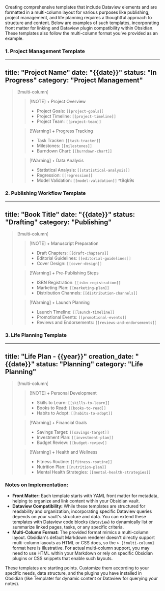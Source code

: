 Creating comprehensive templates that include Dataview elements and are formatted in a multi-column layout for various purposes like publishing, project management, and life planning requires a thoughtful approach to structure and content. Below are examples of such templates, incorporating front matter for linking and Dataview plugin compatibility within Obsidian. These templates also follow the multi-column format you've provided as an example.

### 1. Project Management Template


---
title: "Project Name"
date: "{{date}}"
status: "In Progress"
category: "Project Management"
---

> [!multi-column]
>> [!NOTE] + Project Overview
>>- Project Goals: `[[project-goals]]`
>>- Project Timeline: `[[project-timeline]]`
>>- Project Team: `[[project-team]]`
>
>> [!Warning] + Progress Tracking
>> - Task Tracker: `[[task-tracker]]`
>> - Milestones: `[[milestones]]`
>> - Burndown Chart: `[[burndown-chart]]`
>
>>[!Warning] + Data Analysis
>> - Statistical Analysis: `[[statistical-analysis]]`
>> - Regression: `[[regression]]`
>> - Model Validation: `[[model-validation]]` ^t9qk9s


### 2. Publishing Workflow Template


---
title: "Book Title"
date: "{{date}}"
status: "Drafting"
category: "Publishing"
---

> [!multi-column]
>> [!NOTE] + Manuscript Preparation
>>- Draft Chapters: `[[draft-chapters]]`
>>- Editorial Guidelines: `[[editorial-guidelines]]`
>>- Cover Design: `[[cover-design]]`
>
>> [!Warning] + Pre-Publishing Steps
>> - ISBN Registration: `[[isbn-registration]]`
>> - Marketing Plan: `[[marketing-plan]]`
>> - Distribution Channels: `[[distribution-channels]]`
>
>>[!Warning] + Launch Planning
>> - Launch Timeline: `[[launch-timeline]]`
>> - Promotional Events: `[[promotional-events]]`
>> - Reviews and Endorsements: `[[reviews-and-endorsements]]`


### 3. Life Planning Template

---
title: "Life Plan - {{year}}"
creation_date: "{{date}}"
status: "Planning"
category: "Life Planning"
---

> [!multi-column]
>> [!NOTE] + Personal Development
>>- Skills to Learn: `[[skills-to-learn]]`
>>- Books to Read: `[[books-to-read]]`
>>- Habits to Adopt: `[[habits-to-adopt]]`
>
>> [!Warning] + Financial Goals
>> - Savings Target: `[[savings-target]]`
>> - Investment Plan: `[[investment-plan]]`
>> - Budget Review: `[[budget-review]]`
>
>>[!Warning] + Health and Wellness
>> - Fitness Routine: `[[fitness-routine]]`
>> - Nutrition Plan: `[[nutrition-plan]]`
>> - Mental Health Strategies: `[[mental-health-strategies]]`


### Notes on Implementation:

- **Front Matter:** Each template starts with YAML front matter for metadata, helping to organize and link content within your Obsidian vault.
- **Dataview Compatibility:** While these templates are structured for readability and organization, incorporating specific Dataview queries depends on your vault's structure and data. You can extend these templates with Dataview code blocks (```dataview```) to dynamically list or summarize linked pages, tasks, or any specific criteria.
- **Multi-Column Format:** The provided format mimics a multi-column layout. Obsidian's default Markdown renderer doesn't directly support multi-column layouts as HTML or CSS does, so the `> [!multi-column]` format here is illustrative. For actual multi-column support, you may need to use HTML within your Markdown or rely on specific Obsidian plugins or CSS snippets that enable such layouts.

These templates are starting points. Customize them according to your specific needs, data structure, and the plugins you have installed in Obsidian (like Templater for dynamic content or Dataview for querying your notes).